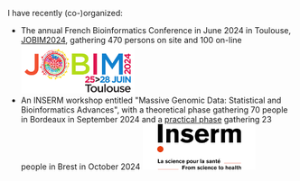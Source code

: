 I have recently (co-)organized:
* The annual French Bioinformatics Conference in June 2024 in Toulouse, [JOBIM2024](https://jobim2024.sciencesconf.org/?forward-action=index&forward-controller=index&lang=en), gathering 470 persons on site and 100 on-line <img src="Logo_JOBIM_2024_QUADRI_DEF.png" alt="jobim24" width="200"/> 
* An INSERM workshop entitled "Massive Genomic Data: Statistical and Bioinformatics Advances", with a theoretical phase gathering 70 people in Bordeaux in September 2024 and a [practical phase](https://gitlab.com/SarahDjebali/insermmassivegenomicdata2024) gathering 23 people in Brest in October 2024 <img src="inserm.png" alt="inserm" width="200"/> 
